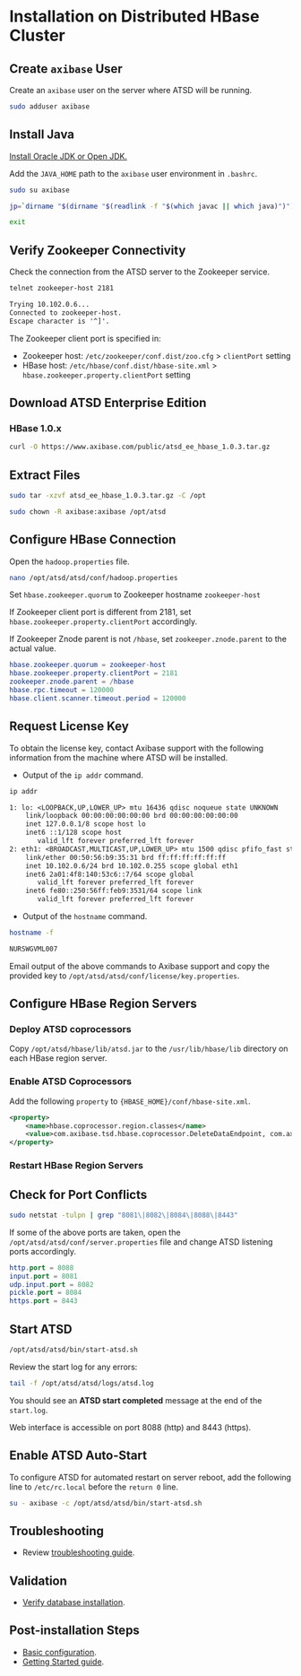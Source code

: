 # Installation on Distributed HBase Cluster

## Create `axibase` User

Create an `axibase` user on the server where ATSD will be running.

```sh
sudo adduser axibase
```

## Install Java

[Install Oracle JDK or Open JDK.](../administration/migration/install-java-8.md)

Add the `JAVA_HOME` path to the `axibase` user environment in `.bashrc`.

```sh
sudo su axibase
```

```sh
jp=`dirname "$(dirname "$(readlink -f "$(which javac || which java)")")"`; sed -i "s,^export JAVA_HOME=.*,export JAVA_HOME=$jp,g" ~/.bashrc ; echo $jp
```

```sh
exit
```

## Verify Zookeeper Connectivity

Check the connection from the ATSD server to the Zookeeper service.

```sh
telnet zookeeper-host 2181
```

```txt
Trying 10.102.0.6...
Connected to zookeeper-host.
Escape character is '^]'.
```

The Zookeeper client port is specified in:

* Zookeeper host: `/etc/zookeeper/conf.dist/zoo.cfg` > `clientPort` setting
* HBase host: `/etc/hbase/conf.dist/hbase-site.xml` > `hbase.zookeeper.property.clientPort` setting

## Download ATSD Enterprise Edition

### HBase 1.0.x

```sh
curl -O https://www.axibase.com/public/atsd_ee_hbase_1.0.3.tar.gz
```

## Extract Files

```sh
sudo tar -xzvf atsd_ee_hbase_1.0.3.tar.gz -C /opt
```

```sh
sudo chown -R axibase:axibase /opt/atsd
```

## Configure HBase Connection

Open the `hadoop.properties` file.

```sh
nano /opt/atsd/atsd/conf/hadoop.properties
```

Set `hbase.zookeeper.quorum` to Zookeeper hostname `zookeeper-host`

If Zookeeper client port is different from 2181, set `hbase.zookeeper.property.clientPort` accordingly.

If Zookeeper Znode parent is not `/hbase`, set `zookeeper.znode.parent` to the actual value.

```elm
hbase.zookeeper.quorum = zookeeper-host
hbase.zookeeper.property.clientPort = 2181
zookeeper.znode.parent = /hbase
hbase.rpc.timeout = 120000
hbase.client.scanner.timeout.period = 120000
```

## Request License Key

To obtain the license key, contact Axibase support with the following information from the machine where ATSD will be installed.

* Output of the `ip addr` command.

```sh
ip addr
```

```txt
1: lo: <LOOPBACK,UP,LOWER_UP> mtu 16436 qdisc noqueue state UNKNOWN
    link/loopback 00:00:00:00:00:00 brd 00:00:00:00:00:00
    inet 127.0.0.1/8 scope host lo
    inet6 ::1/128 scope host
       valid_lft forever preferred_lft forever
2: eth1: <BROADCAST,MULTICAST,UP,LOWER_UP> mtu 1500 qdisc pfifo_fast state UP qlen 1000
    link/ether 00:50:56:b9:35:31 brd ff:ff:ff:ff:ff:ff
    inet 10.102.0.6/24 brd 10.102.0.255 scope global eth1
    inet6 2a01:4f8:140:53c6::7/64 scope global
       valid_lft forever preferred_lft forever
    inet6 fe80::250:56ff:feb9:3531/64 scope link
       valid_lft forever preferred_lft forever
```

* Output of the `hostname` command.

```sh
hostname -f
```

```txt
NURSWGVML007
```

Email output of the above commands to Axibase support and copy the provided key to `/opt/atsd/atsd/conf/license/key.properties`.

## Configure HBase Region Servers

### Deploy ATSD coprocessors

Copy `/opt/atsd/hbase/lib/atsd.jar` to the `/usr/lib/hbase/lib` directory on each HBase region server.

### Enable ATSD Coprocessors

Add the following `property` to `{HBASE_HOME}/conf/hbase-site.xml`.

```xml
<property>
    <name>hbase.coprocessor.region.classes</name>
    <value>com.axibase.tsd.hbase.coprocessor.DeleteDataEndpoint, com.axibase.tsd.hbase.coprocessor.CompactRawDataEndpoint, com.axibase.tsd.hbase.coprocessor.MessagesStatsEndpoint <!--, org.apache.hadoop.hbase.coprocessor.example.BulkDeleteEndpoint--></value>
</property>
```

### Restart HBase Region Servers

## Check for Port Conflicts

```sh
sudo netstat -tulpn | grep "8081\|8082\|8084\|8088\|8443"
```

If some of the above ports are taken, open the `/opt/atsd/atsd/conf/server.properties` file and change ATSD listening ports accordingly.

```elm
http.port = 8088
input.port = 8081
udp.input.port = 8082
pickle.port = 8084
https.port = 8443
```

## Start ATSD

```sh
/opt/atsd/atsd/bin/start-atsd.sh
```

Review the start log for any errors:

```sh
tail -f /opt/atsd/atsd/logs/atsd.log
```

You should see an **ATSD start completed** message at the end of the `start.log`.

Web interface is accessible on port 8088 (http) and 8443 (https).

## Enable ATSD Auto-Start

To configure ATSD for automated restart on server reboot, add the following line to `/etc/rc.local` before the `return 0` line.

```sh
su - axibase -c /opt/atsd/atsd/bin/start-atsd.sh
```

## Troubleshooting

* Review [troubleshooting guide](troubleshooting.md).

## Validation

* [Verify database installation](verifying-installation.md).

## Post-installation Steps

* [Basic configuration](post-installation.md).
* [Getting Started guide](../tutorials/getting-started.md).
